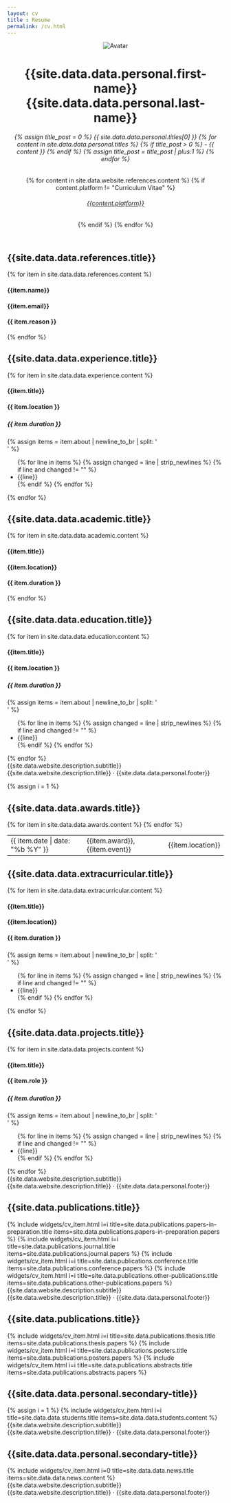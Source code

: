 ```yaml
---
layout: cv
title : Resume
permalink: /cv.html
---
```


<div class="page">
    <header class="about-me">
        <img src="{{site.data.data.personal.portrait_url}}" alt="Avatar">
        <h1 class="about-me__name">{{site.data.data.personal.first-name}} <span class="about-me__last-name">{{site.data.data.personal.last-name}}</span></h1>
        <h6 class="about-me__position">
            {% assign title_post = 0 %}
            {{ site.data.data.personal.titles[0] }}
            {% for content in site.data.data.personal.titles %}
                {% if title_post > 0 %}
                - {{ content }}
                {% endif %}
                {% assign title_post = title_post | plus:1 %}
            {% endfor %}
        </h6>
        <span class="about-me__social">
            {% for content in site.data.website.references.content %}
            {% if content.platform != "Curriculum Vitae" %}
            <h6><a class="" target="_blank" href="{{content.url}}">
                <i class="{{content.name}}"></i> {{content.platform}}
            </a></h6>
            {% endif %}
            {% endfor %}
        </span>
    </header>
    <section class="experience">
        <div class="section__heading">
            <h1>{{site.data.data.references.title}}</h1>
            <span class="section__heading-underline"></span>
        </div>
         {% for item in site.data.data.references.content %}
        <div class="section__item">
            <div>
                <h4 class="education__institution section__subheading">{{item.name}}</h4>
                <h4 class="education__institution section__subheading_second">{{item.email}}</h4>
                <h4 class="section__location">{{ item.reason }}</h4>
            </div>
        </div>
        {% endfor %}
        <div class="section__heading">
            <h1>{{site.data.data.experience.title}}</h1>
            <span class="section__heading-underline"></span>
        </div>
        {% for item in site.data.data.experience.content %}
        <div class="section__item">
            <div>
                <h4 class="education__institution section__subheading">{{item.title}}</h4>
                <h4 class="section__location">{{ item.location }}</h4>
            </div>
            <div>
                <h5 class="section__subsubheading"></h5>
                <h5 class="section__date-range">{{ item.duration }}</h5>
            </div>
            {% assign items = item.about | newline_to_br | split: '<br />'  %}
            <ul>
            {% for line in items %}
            {% assign changed = line | strip_newlines %}
            {% if line and changed != "" %}
            <li> {{line}}</li>
            {% endif %}
            {% endfor %}
            </ul>
        </div>
        {% endfor %}
    </section>
    <section class="academic">
        <div class="section__heading">
            <h1>{{site.data.data.academic.title}}</h1>
            <span class="section__heading-underline"></span>
        </div>
        {% for item in site.data.data.academic.content %}
        <div class="section__item">
            <div>
                <h4 class="education__institution section__subheading">{{item.title}}</h4>
                <h4 class="education__institution section__subheading_second">{{item.location}}</h4>
                <h4 class="section__location">{{ item.duration }}</h4>
            </div>
        </div>
        {% endfor %}
    </section>
    <section class="education">
        <div class="section__heading">
            <h1>{{site.data.data.education.title}}</h1>
            <span class="section__heading-underline"></span>
        </div>
        {% for item in site.data.data.education.content %}
        <div class="section__item">
            <div>
                <h4 class="education__institution section__subheading">{{item.title}}</h4>
                <h4 class="section__location">{{ item.location }}</h4>
            </div>
            <div>
                <h5 class="section__subsubheading"></h5>
                <h5 class="section__date-range">{{ item.duration }}</h5>
            </div>
            {% assign items = item.about | newline_to_br | split: '<br />'  %}
            <ul>
            {% for line in items %}
            {% assign changed = line | strip_newlines %}
            {% if line and changed != "" %}
            <li> {{line}}</li>
            {% endif %}
            {% endfor %}
            </ul>
        </div>
        {% endfor %}
    </section>
    <footer>
        <span class="footer__date">{{site.data.website.description.subtitle}}</span>
        <span class="footer__text">{{site.data.website.description.title}} · {{site.data.data.personal.footer}}</span>
        <!-- <span class="footer__pageNum">1</span> -->
    </footer>
</div>

<div class="page-break"></div>

{% assign i = 1 %}

<div class="page">
    <section class="awards">
        <div class="section__heading">
            <h1>{{site.data.data.awards.title}}</h1>
            <span class="section__heading-underline"></span>
        </div>
        <table>
        {% for item in site.data.data.awards.content %}
        <tr>
            <td class="publications__date"> {{ item.date | date: "%b %Y" }} </td>
            <td class="section__award">
            <span class="section__subheading"> {{item.award}}, </span>
            <span class="section__element"> {{item.event}} </span>
            </td>
            <td class="section__location"> {{item.location}} </td>
        </tr>
        {% endfor %}
        </table>
    </section>
    <section class="extracurricular">
        <div class="section__heading">
            <h1>{{site.data.data.extracurricular.title}}</h1>
            <span class="section__heading-underline"></span>
        </div>
        {% for item in site.data.data.extracurricular.content %}
        <div class="section__item">
            <div>
                <h4 class="education__institution section__subheading">{{item.title}}</h4>
                <h4 class="education__institution section__subheading_second"> {{item.location}}</h4>
                <h4 class="section__location">{{ item.duration }}</h4>
            </div>
            <div>
                <h5 class="section__subsubheading"></h5>
                <h5 class="section__date-range"></h5>
            </div>
            {% assign items = item.about | newline_to_br | split: '<br />'  %}
            <ul>
            {% for line in items %}
            {% assign changed = line | strip_newlines %}
            {% if line and changed != "" %}
            <li> {{line}}</li>
            {% endif %}
            {% endfor %}
            </ul>
        </div>
        {% endfor %}
    </section>
    <section class="projects">
        <div class="section__heading">
            <h1>{{site.data.data.projects.title}}</h1>
            <span class="section__heading-underline"></span>
        </div>
        {% for item in site.data.data.projects.content %}
        <div class="section__item">
            <div>
                <h4 class="education__institution section__subheading">{{item.title}}</h4>
                <h4 class="section__location">{{ item.role }}</h4>
            </div>
            <div>
                <h5 class="section__subsubheading"></h5>
                <h5 class="section__date-range">{{ item.duration }}</h5>
            </div>
            {% assign items = item.about | newline_to_br | split: '<br />'  %}
            <ul>
            {% for line in items %}
            {% assign changed = line | strip_newlines %}
            {% if line and changed != "" %}
            <li> {{line}}</li>
            {% endif %}
            {% endfor %}
            </ul>
        </div>
        {% endfor %}
    </section>
    <footer>
        <span class="footer__date">{{site.data.website.description.subtitle}}</span>
        <span class="footer__text">{{site.data.website.description.title}} · {{site.data.data.personal.footer}}</span>
        <!-- <span class="footer__pageNum">2</span> -->
    </footer>
</div>

<div class="page-break"></div>

<div class="page">
    <section class="publications">
        <div class="section__heading">
            <h1>{{site.data.publications.title}}</h1>
            <span class="section__heading-underline"></span>
        </div>
        {% include widgets/cv_item.html i=i
            title=site.data.publications.papers-in-preparation.title
            items=site.data.publications.papers-in-preparation.papers %}
        {% include widgets/cv_item.html i=i
            title=site.data.publications.journal.title
            items=site.data.publications.journal.papers %}
        {% include widgets/cv_item.html i=i
            title=site.data.publications.conference.title
            items=site.data.publications.conference.papers %}
        {% include widgets/cv_item.html i=i
            title=site.data.publications.other-publications.title
            items=site.data.publications.other-publications.papers %}
    </section>
    <footer>
        <span class="footer__date">{{site.data.website.description.subtitle}}</span>
        <span class="footer__text">{{site.data.website.description.title}} · {{site.data.data.personal.footer}}</span>
        <!-- <span class="footer__pageNum">3</span> -->
    </footer>
</div>

<div class="page-break"></div>

<div class="page">
    <section class="publications">
        <div class="section__heading">
            <h1>{{site.data.publications.title}}</h1>
            <span class="section__heading-underline"></span>
        </div>
        {% include widgets/cv_item.html i=i
            title=site.data.publications.thesis.title
            items=site.data.publications.thesis.papers %}
        {% include widgets/cv_item.html i=i
            title=site.data.publications.posters.title
            items=site.data.publications.posters.papers %}
        {% include widgets/cv_item.html i=i
            title=site.data.publications.abstracts.title
            items=site.data.publications.abstracts.papers %}
        <div class="section__heading">
            <h1>{{site.data.data.personal.secondary-title}}</h1>
            <span class="section__heading-underline"></span>
        </div>
        {% assign i = 1 %}
        {% include widgets/cv_item.html i=i
            title=site.data.data.students.title
            items=site.data.data.students.content %}
    </section>
    <footer>
        <span class="footer__date">{{site.data.website.description.subtitle}}</span>
        <span class="footer__text">{{site.data.website.description.title}} · {{site.data.data.personal.footer}}</span>
        <!-- <span class="footer__pageNum">4</span> -->
    </footer>
</div>

<div class="page-break"></div>

<div class="page">
    <section class="publications">
        <div class="section__heading">
            <h1>{{site.data.data.personal.secondary-title}}</h1>
            <span class="section__heading-underline"></span>
        </div>
        {% include widgets/cv_item.html i=0
            title=site.data.data.news.title
            items=site.data.data.news.content %}
    </section>
    <footer>
        <span class="footer__date">{{site.data.website.description.subtitle}}</span>
        <span class="footer__text">{{site.data.website.description.title}} · {{site.data.data.personal.footer}}</span>
        <!-- <span class="footer__pageNum">4</span> -->
    </footer>
</div>
